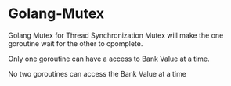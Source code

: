 # Golang-Mutex
Golang Mutex for Thread Synchronization
Mutex will make the one goroutine wait for the other to cpomplete.

Only one goroutine can have a access to Bank Value at a time.

No two goroutines can access the Bank Value at a time
